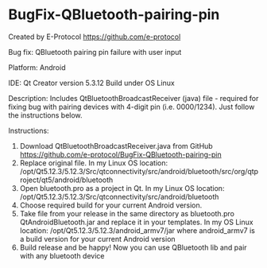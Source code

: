 # BugFix-QBluetooth-pairing-pin

Created by E-Protocol
https://github.com/e-protocol

Bug fix: QBluetooth pairing pin failure with user input

Platform: Android

IDE: Qt Creator version 5.3.12
Build under OS Linux

Description: 
Includes QtBluetoothBroadcastReceiver (java) file - required for fixing bug 
with pairing devices with 4-digit pin (i.e. 0000/1234). Just follow the 
instructions below.

Instructions:
1) Download QtBluetoothBroadcastReceiver.java from GitHub
https://github.com/e-protocol/BugFix-QBluetooth-pairing-pin
2) Replace original file. In my Linux OS location:
/opt/Qt5.12.3/5.12.3/Src/qtconnectivity/src/android/bluetooth/src/org/qtproject/qt5/android/bluetooth
3) Open bluetooth.pro as a project in Qt. In my Linux OS location:
/opt/Qt5.12.3/5.12.3/Src/qtconnectivity/src/android/bluetooth
4) Choose required build for your current Android version. 
5) Take file from your release in the same directory as bluetooth.pro QtAndroidBluetooth.jar and replace it in your templates. In my OS Linux location: /opt/Qt5.12.3/5.12.3/android_armv7/jar where android_armv7 is a build version for your current Android version
6) Build release and be happy! Now you can use QBluetooth lib and pair with any bluetooth device
